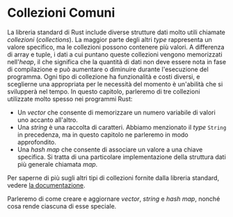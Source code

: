 # Collezioni Comuni

La libreria standard di Rust include diverse strutture dati molto utili
chiamate _collezioni_ (_collections_). La maggior parte degli altri _type_
rappresenta un valore specifico, ma le collezioni possono contenere più valori.
A differenza di array e tuple, i dati a cui puntano queste collezioni vengono
memorizzati nell'_heap_, il che significa che la quantità di dati non deve
essere nota in fase di compilazione e può aumentare o diminuire durante
l'esecuzione del programma. Ogni tipo di collezione ha funzionalità e costi
diversi, e sceglierne una appropriata per le necessità del momento è un'abilità
che si svilupperà nel tempo. In questo capitolo, parleremo di tre collezioni
utilizzate molto spesso nei programmi Rust:

- Un _vector_ che consente di memorizzare un numero variabile di valori uno
  accanto all'altro.
- Una _string_ è una raccolta di caratteri. Abbiamo menzionato il _type_
  `String` in precedenza, ma in questo capitolo ne parleremo in modo
  approfondito.
- Una _hash map_ che consente di associare un valore a una chiave specifica. Si
  tratta di una particolare implementazione della struttura dati più generale
  chiamata _map_.

Per saperne di più sugli altri tipi di collezioni fornite dalla libreria
standard, vedere [la documentazione][collections].

Parleremo di come creare e aggiornare _vector_, _string_ e _hash map_, nonché
cosa rende ciascuna di esse speciale.

[collections]: https://doc.rust-lang.org/stable/std/collections/index.html